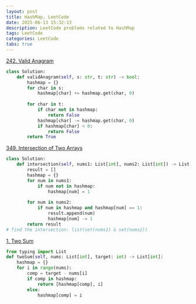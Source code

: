 ```yaml
---
layout: post
title: HashMap, LeetCode
date: 2025-06-13 15:32:13
description: LeetCode problems related to HashMap
tags: LeetCode
categories: LeetCode
tabs: true
---
```

[242. Valid Anagram](https://leetcode.com/problems/valid-anagram/description/)


```python
class Solution:
    def validAnagram(self, s: str, t: str) -> bool:
        hashmap = {}
        for char in s:
            hashmap[char] += hashmap.get(char, 0)
        
        for char in t:
            if char not in hashmap:
                return False
            hashmap[char] -= hashmap.get(char, 0)
            if hashmap[char] < 0:
                return False
        return True
```
[349. Intersection of Two Arrays](https://leetcode.com/problems/intersection-of-two-arrays/description/)
```python
class Solution:
    def intersection(self, nums1: List[int], nums2: List[int]) -> List[int]:
        result = []
        hashmap = {}
        for num in nums1:
            if num not in hashmap:
                hashmap[num] = 1
        
        for num in nums2:
            if num in hashmap and hashmap[num] == 1:
                result.append(num)
                hashmap[num] -= 1
        return result
# find the intersection: list(set(nums1) & set(nums2))
```

[1. Two Sum](https://leetcode.com/problems/two-sum/description/)
```python
from typing import List
def twoSum(self, nums: List[int], target: int) -> List[int]:
    hashmap = {}
    for i in range(nums):
        comp = target - nums[i]
        if comp in hashmap:
            return [hashmap[comp], i]
        else:
            hashmap[comp] = i
```